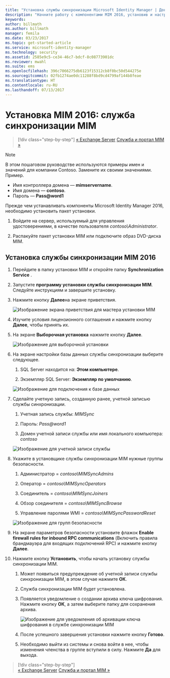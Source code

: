 ```yaml
---
title: "Установка службы синхронизации Microsoft Identity Manager | Документация Майкрософт"
description: "Начните работу с компонентами MIM 2016, установив и настроив службу синхронизации."
keywords: 
author: billmath
ms.author: billmath
manager: femila
ms.date: 03/23/2017
ms.topic: get-started-article
ms.service: microsoft-identity-manager
ms.technology: security
ms.assetid: 2585e9c5-ce34-46c7-bdcf-8c08773901dc
ms.reviewer: mwahl
ms.suite: ems
ms.openlocfilehash: 396c7066275db6123f15312cb8f0bc50d544275e
ms.sourcegitcommit: 02fb1274ae0dc11288f8bd9cd4799af144b8feae
ms.translationtype: HT
ms.contentlocale: ru-RU
ms.lasthandoff: 07/13/2017
---
```

# <a name="install-mim-2016-mim-synchronization-service"></a>Установка MIM 2016: служба синхронизации MIM

>[!div class="step-by-step"]
[« Exchange Server](prepare-server-exchange.md)
[Служба и портал MIM »](install-mim-service-portal.md)

> [!NOTE]
> В этом пошаговом руководстве используются примеры имен и значений для компании Contoso. Замените их своими значениями. Пример.
> - Имя контроллера домена — **mimservername**.
> - Имя домена — **contoso**.
> - Пароль — **Pass@word1**

Прежде чем устанавливать компоненты Microsoft Identity Manager 2016, необходимо установить пакет установки.

1. Войдите на сервер, используемый для управления удостоверениями, в качестве пользователя *contoso\Administrator*.

2. Распакуйте пакет установки MIM или подключите образ DVD-диска MIM.

## <a name="install-mim-2016-synchronization-service"></a>Установка службы синхронизации MIM 2016

1. Перейдите в папку установки MIM и откройте папку **Synchronization Service** .

2. Запустите **программу установки службы синхронизации MIM**. Следуйте инструкциям и завершите установку.

3. Нажмите кнопку **Далее**на экране приветствия.

    ![Изображение экрана приветствия для мастера установки MIM](media/MIM-Install1.png)

4. Изучите условия лицензионного соглашения и нажмите кнопку **Далее**, чтобы принять их.

5. На экране **Выборочная установка** нажмите кнопку **Далее**.

    ![Изображение для выборочной установки](media/MIM-Install2.png)

6.  На экране настройки базы данных службы синхронизации выберите следующее.

    1.  SQL Server находится на: **Этом компьютере**.

    2.  Экземпляр SQL Server: **Экземпляр по умолчанию**.

    ![Изображение для подключения к базе данных](media/MIM-Install3.png)

7.  Сделайте учетную запись, созданную ранее, учетной записью службы синхронизации.

    1.  Учетная запись службы: *MIMSync*

    2.  Пароль: *Pass@word1*

    3.  Домен учетной записи службы или имя локального компьютера: *contoso*

    ![Изображение для учетной записи службы](media/MIM-Install4.png)

8.  Укажите в установщике службы синхронизации MIM нужные группы безопасности.

    1. Администратор = *contoso\MIMSyncAdmins*

    2. Оператор = *contoso\MIMSyncOperators*

    3. Соединитель = *contoso\MIMSyncJoiners*

    4. Обзор соединителя = *contoso\MIMSyncBrowse*

    5. Управление паролями WMI = *contoso\MIMSyncPasswordReset*

    ![Изображение для групп безопасности](media/MIM-Install5.png)

9. На экране параметров безопасности установите флажок **Enable firewall rules for inbound RPC communications** (Включить правила брандмауэра для входящих подключений RPC) и нажмите кнопку **Далее**.

10. Нажмите кнопку **Установить**, чтобы начать установку службы синхронизации MIM.

    1. Может появиться предупреждение об учетной записи службы синхронизации MIM, в этом случае нажмите **ОК**.

    2. Служба синхронизации MIM будет установлена.

    3. Появляется уведомление о создании архива ключа шифрования. Нажмите кнопку **OК**, а затем выберите папку для сохранения архива.

        ![Изображение для уведомления об архивации ключа шифрования в службе синхронизации MIM](media/MIM-Install7.png)

    4. После успешного завершения установки нажмите кнопку **Готово**.

    5. Необходимо выйти из системы и снова войти в нее, чтобы изменения членства в группе вступили в силу. Нажмите **Да** для выхода.

>[!div class="step-by-step"]  
[« Exchange Server](prepare-server-exchange.md)
[Служба и портал MIM »](install-mim-service-portal.md)
